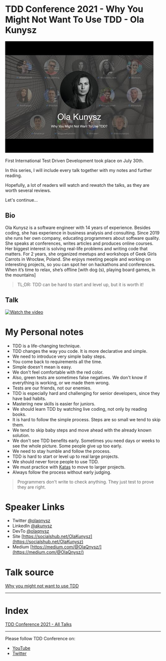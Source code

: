 # TDD Conference 2021 - Why You Might Not Want To Use TDD - Ola Kunysz

![TDD Conference 2021 - Why You Might Not Want To Use TDD - Ola Kunysz](TDD%20Conference%202021%20-%20Why%20You%20Might%20Not%20Want%20To%20Use%20TDD%20-%20Ola%20Kunysz.jpg)

First International Test Driven Development took place on July 30th. 

In this series, I will include every talk together with my notes and further reading.

Hopefully, a lot of readers will watch and rewatch the talks, as they are worth several reviews.

Let's continue...

## Bio 

Ola Kunysz is a software engineer with 14 years of experience. Besides coding, she has experience in business analysis and consulting. Since 2019 she runs her own company, educating programmers about software quality. She speaks at conferences, writes articles and produces online courses. Her biggest interest is solving real-life problems and writing code that matters. For 2 years, she organized meetups and workshops of Geek Girls Carrots in Wrocław, Poland. She enjoys meeting people and working on interesting projects, so you can spot her on hackathons and conferences. When it’s time to relax, she’s offline [with dog (s), playing board games, in the mountains]
 
> TL;DR: TDD can be hard to start and level up, but it is worth it!

## Talk

[![Watch the video](https://img.youtube.com/vi/K-tDuE2tN0c/sddefault.jpg)](https://youtu.be/K-tDuE2tN0c) 

# My Personal notes

- TDD is a life-changing technique.
- TDD changes the way you code. It is more declarative and simple.
- We need to introduce very simple baby steps.
- You come back to requirements all the time.
- Simple doesn't mean is easy.
- We don't feel comfortable with the red color.
- Also, green tests are sometimes false negatives. We don't know if everything is working, or we made them wrong.
- Tests are our friends, not our enemies.
- TDD is especially hard and challenging for senior developers, since they have bad habits.
- Mastering new skills is easier for juniors.
- We should learn TDD by watching live coding, not only by reading books.
- It is hard to follow the simple process. Steps are so small we tend to skip them.
- We tend to skip baby steps and move ahead with the already known solution.
- We don't see TDD benefits early. Sometimes you need days or weeks to see the whole picture. Some people give up too early.
- We need to stay humble and follow the process.
- TDD is hard to start or level up to real large projects.
- We should never force people to use TDD.
- We must practice with [Katas](http://codingdojo.org/kata) to move to larger projects.
- Always follow the process without early judging.

> Programmers don't write to check anything. They just test to prove they are right.

# Speaker Links

- Twitter [@olaqnysz](https://twitter.com/olaqnysz) 
- LinkedIn [@akunysz](https://www.linkedin.com/in/akunysz/)
- DevTo [@olaqnysz](https://dev.to/olaqnysz/)
- Site [https://socialshub.net/OlaKunysz](https://socialshub.net/OlaKunysz)
- Medium [https://medium.com/@OlaQnysz/](https://medium.com/@OlaQnysz/)

# Talk source 

[Why you might not want to use TDD](https://dev.to/olaqnysz/why-you-might-not-want-to-use-tdd-26jf)

* * *

# Index

[TDD Conference 2021 - All Talks](https://github.com/mcsee/Software-Design-Articles/tree/main/Articles/TDD%20Conference%202021/TDD%20Conference%202021%20-%20All%20Talks/readme.md)

* * *

Please follow TDD Conference on:

- [YouTube](https://www.youtube.com/channel/UCKn-DadPoyYssfAOMk1LSew)
- [Twitter](https://twitter.com/tddconf)